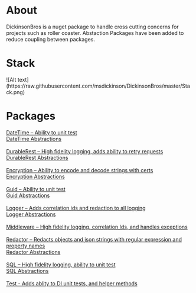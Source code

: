 
<h1>About</h1>
DickinsonBros is a nuget package to handle cross cutting concerns for projects such as roller coaster.
Abstaction Packages have been added to reduce coupling between packages.
<br/>

<h1>Stack</h1>
![Alt text](https://raw.githubusercontent.com/msdickinson/DickinsonBros/master/Stack.png)
<br/>

<h1>Packages</h1>
<a href="https://github.com/msdickinson/DickinsonBros.DateTime">
    DateTime – Ability to unit test
</a>
<br/>
<a href="https://github.com/msdickinson/DickinsonBros.DateTime.Abstractions">
    DateTime Abstractions
</a>
<br/>
<br/>

<a href="https://github.com/msdickinson/DickinsonBros.DurableRest">
    DurableRest – High fidelity logging, adds ability to retry requests
</a>
<br/>
<a href="https://github.com/msdickinson/DickinsonBros.DurableRest.Abstractions">
    DurableRest Abstractions
</a>
<br/>
<br/>

<a href="https://github.com/msdickinson/DickinsonBros.Encryption">
    Encryption – Ability to encode and decode strings with certs
</a>
<br/>
<a href="https://github.com/msdickinson/DickinsonBros.Encryption.Abstractions">
    Encryption Abstractions
</a>
<br/>
<br/>

<a href="https://github.com/msdickinson/DickinsonBros.Guid">
    Guid – Ability to unit test
</a>
<br/>
<a href="https://github.com/msdickinson/DickinsonBros.Guid.Abstractions">
    Guid Abstractions
</a>
<br/>
<br/>

<a href="https://github.com/msdickinson/DickinsonBros.Logger">
    Logger – Adds correlation ids and redaction to all logging
</a>
<br/>
<a href="https://github.com/msdickinson/DickinsonBros.Logger.Abstractions">
    Logger Abstractions
</a>
<br/>
<br/>

<a href="https://github.com/msdickinson/DickinsonBros.Middleware">
    Middleware – High fidelity logging, correlation Ids, and handles exceptions
</a>
<br/>
<br/>

<a href="https://github.com/msdickinson/DickinsonBros.Redactor">
    Redactor – Redacts objects and json strings with regular expression and property names
</a>
<br/>
<a href="https://github.com/msdickinson/DickinsonBros.Redactor.Abstractions">
    Redactor Abstractions
</a>
<br/>
<br/>

<a href="https://github.com/msdickinson/DickinsonBros.SQL">
    SQL – High fidelity logging, ability to unit test
</a>
<br/>
<a href="https://github.com/msdickinson/DickinsonBros.SQL.Abstractions">
    SQL Abstractions
</a>
<br/>
<br/>


<a href="https://github.com/msdickinson/DickinsonBros.Test">
    Test - Adds ablity to DI unit tests, and helper methods
</a>
